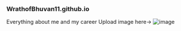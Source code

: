 ### WrathofBhuvan11.github.io
Everything about me and my career
Upload image here->
![image](https://github.com/WrathofBhuvan11/WrathofBhuvan11.github.io/assets/36232037/e97a4512-8a5d-4e2a-94a7-7abfdcfca670)
